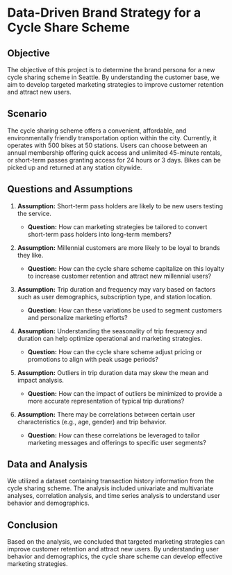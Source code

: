 # Data-Driven Brand Strategy for a Cycle Share Scheme

## Objective

The objective of this project is to determine the brand persona for a new cycle sharing scheme in Seattle. By understanding the customer base, we aim to develop targeted marketing strategies to improve customer retention and attract new users.

## Scenario

The cycle sharing scheme offers a convenient, affordable, and environmentally friendly transportation option within the city. Currently, it operates with 500 bikes at 50 stations. Users can choose between an annual membership offering quick access and unlimited 45-minute rentals, or short-term passes granting access for 24 hours or 3 days. Bikes can be picked up and returned at any station citywide.

## Questions and Assumptions

1. **Assumption:** Short-term pass holders are likely to be new users testing the service.
   - **Question:** How can marketing strategies be tailored to convert short-term pass holders into long-term members?

2. **Assumption:** Millennial customers are more likely to be loyal to brands they like.
   - **Question:** How can the cycle share scheme capitalize on this loyalty to increase customer retention and attract new millennial users?

3. **Assumption:** Trip duration and frequency may vary based on factors such as user demographics, subscription type, and station location.
   - **Question:** How can these variations be used to segment customers and personalize marketing efforts?

4. **Assumption:** Understanding the seasonality of trip frequency and duration can help optimize operational and marketing strategies.
   - **Question:** How can the cycle share scheme adjust pricing or promotions to align with peak usage periods?

5. **Assumption:** Outliers in trip duration data may skew the mean and impact analysis.
   - **Question:** How can the impact of outliers be minimized to provide a more accurate representation of typical trip durations?

6. **Assumption:** There may be correlations between certain user characteristics (e.g., age, gender) and trip behavior.
   - **Question:** How can these correlations be leveraged to tailor marketing messages and offerings to specific user segments?

## Data and Analysis

We utilized a dataset containing transaction history information from the cycle sharing scheme. The analysis included univariate and multivariate analyses, correlation analysis, and time series analysis to understand user behavior and demographics.

## Conclusion

Based on the analysis, we concluded that targeted marketing strategies can improve customer retention and attract new users. By understanding user behavior and demographics, the cycle share scheme can develop effective marketing strategies.


